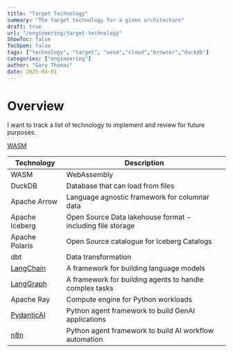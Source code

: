 ```yaml
---
title: "Target Technology"
summary: "The target technology for a given architecture"
draft: true
url: "/engineering/target-technology"
ShowToc: false
TocOpen: false
tags: ["technology", "target", "wasm","cloud","browser","duckdb"]
categories: ["engineering"]
author: "Gary Thomas"
date: 2025-04-01
---
```


# Overview

I want to track a list of technology to implement and review for future purposes.

[WASM](https://motifanalytics.medium.com/my-browser-wasmt-prepared-for-this-using-duckdb-apache-arrow-and-web-workers-in-real-life-e3dd4695623d)

| Technology | Description |
|------------|-------------|
| WASM | WebAssembly |
| DuckDB | Database that can load from files |
| Apache Arrow | Language agnostic framework for columnar data |
| Apache Iceberg | Open Source Data lakehouse format - including file storage |
| Apache Polaris | Open Source catalogue for Iceberg Catalogs |
| dbt | Data transformation |
| [LangChain](https://www.langchain.com/langchain) | A framework for building language models |
| [LangGraph](https://www.langchain.com/langgraph) | A framework for building agents to handle complex tasks |
| Apache Ray| Compute engine for Python workloads |
| [PydanticAI](https://ai.pydantic.dev/)| Python agent framework to build GenAI applications |
| [n8n](https://n8n.io/)| Python agent framework to build AI workflow automation |
